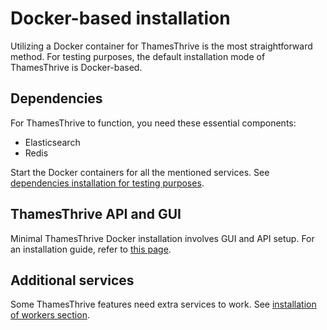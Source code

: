 # Docker-based installation

Utilizing a Docker container for ThamesThrive is the most straightforward method. For testing purposes, the default
installation mode of ThamesThrive is Docker-based.

## Dependencies

For ThamesThrive to function, you need these essential components:

- Elasticsearch
- Redis

Start the Docker containers for all the mentioned services. See [dependencies installation for testing purposes](../dependencies/index.md). 

## ThamesThrive API and GUI

Minimal ThamesThrive Docker installation involves GUI and API setup. For an installation guide, refer
to [this page](ThamesThrive_with_docker.md).

## Additional services

Some ThamesThrive features need extra services to work. See [installation of workers section](../workers/installation.md).







